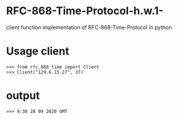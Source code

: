 # RFC-868-Time-Protocol-h.w.1-
client function implementation of RFC-868-Time-Protocol in python

# Usage client

	>>> from rfc_868_time import Client
	>>> Client("129.6.15.27", 37)
  # output
    >>> 9:38 28 09 2020 GMT 





